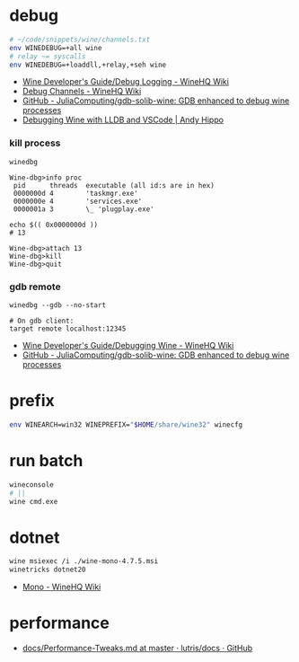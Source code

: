 # debug

```bash
# ~/code/snippets/wine/channels.txt
env WINEDEBUG=+all wine
# relay ~= syscalls
env WINEDEBUG=+loaddll,+relay,+seh wine
```

- [Wine Developer's Guide/Debug Logging \- WineHQ Wiki](https://wiki.winehq.org/Wine_Developerwine.md27s_Guide/Debug_Logging)
- [Debug Channels \- WineHQ Wiki](https://wiki.winehq.org/Debug_Channels)
- [GitHub \- JuliaComputing/gdb\-solib\-wine: GDB enhanced to debug wine processes](https://github.com/JuliaComputing/gdb-solib-wine)
- [Debugging Wine with LLDB and VSCode \| Andy Hippo](https://werat.dev/blog/debugging-wine-with-lldb-and-vscode/)

### kill process

```
winedbg

Wine-dbg>info proc
 pid      threads  executable (all id:s are in hex)
 0000000d 4        'taskmgr.exe'
 0000000e 4        'services.exe'
 0000001a 3        \_ 'plugplay.exe'

echo $(( 0x0000000d ))
# 13

Wine-dbg>attach 13
Wine-dbg>kill
Wine-dbg>quit
```

### gdb remote

```
winedbg --gdb --no-start

# On gdb client:
target remote localhost:12345
```

- [Wine Developer's Guide/Debugging Wine \- WineHQ Wiki](https://wiki.winehq.org/Wine_Developerwine.md27s_Guide/Debugging_Wine#Other_debuggers)
- [GitHub \- JuliaComputing/gdb\-solib\-wine: GDB enhanced to debug wine processes](https://github.com/JuliaComputing/gdb-solib-wine)

# prefix

```bash
env WINEARCH=win32 WINEPREFIX="$HOME/share/wine32" winecfg
```

# run batch

```bash
wineconsole
# ||
wine cmd.exe
```

# dotnet

```bash
wine msiexec /i ./wine-mono-4.7.5.msi
winetricks dotnet20
```

- [Mono \- WineHQ Wiki](https://wiki.winehq.org/Mono#Versions)

# performance

- [docs/Performance\-Tweaks\.md at master · lutris/docs · GitHub](https://github.com/lutris/docs/blob/master/Performance-Tweaks.md)
